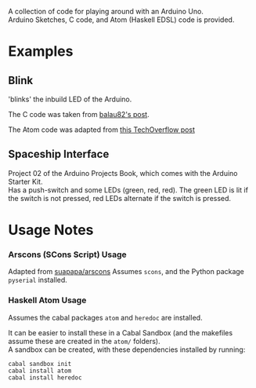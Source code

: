 A collection of code for playing around with an Arduino Uno.  
Arduino Sketches, C code, and Atom (Haskell EDSL) code is provided.

# Examples

## Blink

'blinks' the inbuild LED of the Arduino.

The C code was taken from [balau82's
post](https://balau82.wordpress.com/2011/03/29/programming-arduino-uno-in-pure-c/).

The Atom code was adapted from [this TechOverflow
post](https://techoverflow.net/blog/2014/07/28/yet-another-atom-arduino-blinker/)

## Spaceship Interface

Project 02 of the Arduino Projects Book, which comes with the Arduino Starter
Kit.  
Has a push-switch and some LEDs (green, red, red). The green LED is lit if
the switch is not pressed, red LEDs alternate if the switch is pressed.

# Usage Notes

### Arscons (SCons Script) Usage

Adapted from [suapapa/arscons](https://github.com/suapapa/arscons)
Assumes `scons`, and the Python package `pyserial` installed.

### Haskell Atom Usage

Assumes the cabal packages `atom` and `heredoc` are installed.

It can be easier to install these in a Cabal Sandbox (and the makefiles assume
these are created in the `atom/` folders).  
A sandbox can be created, with these dependencies installed by running:

```
cabal sandbox init
cabal install atom
cabal install heredoc
```

